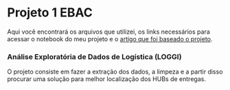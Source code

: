 # Projeto 1 EBAC

Aqui você encontrará os arquivos que utilizei, os links necessários para acessar o notebook do meu projeto e o <a href="https://github.com/loggi/loggibud">artigo que foi baseado o projeto</a>.

### Análise Exploratória de Dados de Logística (LOGGI)

O projeto consiste em fazer a extração dos dados, a limpeza e a partir disso procurar uma solução para melhor localização dos HUBs de entregas.

